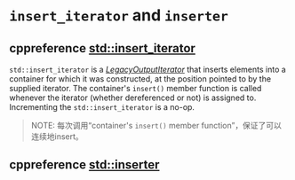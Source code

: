 # `insert_iterator` and `inserter`



## cppreference [std::insert_iterator](https://en.cppreference.com/w/cpp/iterator/insert_iterator)

`std::insert_iterator` is a [*LegacyOutputIterator*](https://en.cppreference.com/w/cpp/named_req/OutputIterator) that inserts elements into a container for which it was constructed, at the position pointed to by the supplied iterator. The container's `insert()` member function is called whenever the iterator (whether dereferenced or not) is assigned to. Incrementing the `std::insert_iterator` is a no-op.

> NOTE: 每次调用“container's `insert()` member function”，保证了可以连续地insert。



## cppreference [std::inserter](https://en.cppreference.com/w/cpp/iterator/inserter)